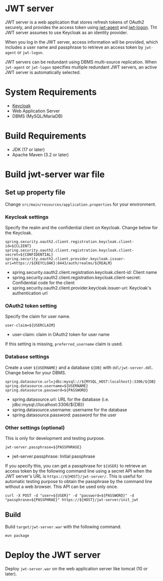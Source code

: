 # JWT server

JWT server is a web application that stores refresh tokens of OAuth2 securely, and provides the access token using [jwt-agent](https://github.com/oss-tsukuba/jwt-agent.git) and [jwt-logon](https://github.com/oss-tsukuba/jwt-logon.git).  Tht JWT server assumes to use Keycloak as an identity provider.

When you log in the JWT server, access information will be provided, which includes a user name and passphrase to retrieve an access token by `jwt-agent` or `jwt-logon`.

JWT servers can be redundant using DBMS multi-source replication.  When `jwt-agent` or `jwt-logon` specifies multiple redundant JWT servers, an active JWT server is automatically selected.

# System Requirements

 - [Keycloak](https://www.keycloak.org/)
 - Web Application Server
 - DBMS (MySQL/MariaDB)

# Build Requirements

- JDK (17 or later)
- Apache Maven (3.2 or later)

# Build jwt-server war file

## Set up property file

Change `src/main/resources/application.properties` for your environment.

### Keycloak settings

Specify the realm and the confidential client on Keycloak.
Change below for the Keycloak.

```
spring.security.oauth2.client.registration.keycloak.client-id=${CLIENT}
spring.security.oauth2.client.registration.keycloak.client-secret=${CONFIDENTIAL}
spring.security.oauth2.client.provider.keycloak.issuer-uri=https://${KEYCLOAK}:8443/auth/realms/${REALM}
```
- spring.security.oauth2.client.registration.keycloak.client-id: Client name
- spring.security.oauth2.client.registration.keycloak.client-secret: Confidential code for the client
- spring.security.oauth2.client.provider.keycloak.issuer-uri: Keycloak's authentication url

### OAuth2 token setting

Specify the claim for user name.
```
user-claim=${USERCLAIM}
```
- user-claim: claim in OAuth2 token for user name

If this setting is missing, `preferred_username` claim is used.

### Database settings

Create a user `${USERNAME}` and a database `${DB}` with `ddl/jwt-server.ddl`.
Change below for your DBMS.

```
spring.datasource.url=jdbc:mysql://${MYSQL_HOST:localhost}:3306/${DB}
spring.datasource.username=${USERNAME}
spring.datasource.password=${PASSWORD}
```

- spring.datasource.url: URL for the database (i.e. jdbc:mysql://localhost:3306/${DB})
- spring.datasource.username: username for the database
- spring.datasource.password: password for the user

### Other settings (optional)

This is only for development and testing purpose.

```
jwt-server.passphrase=${PASSPHRASE}
```

 - jwt-server.passphrase: Initial passphrase

If you specify this, you can get a passphrase for `${USER}` to retrieve an access token by the following command line using a secret API when the JWT server's URL is `https://${HOST}/jwt-server/`.  This is useful for automatic testing purpose to obtain the passphrase by the command line without a web browser.  This API can be used only once.
```
curl -X POST -d "user=${USER}" -d "password=${PASSWORD}" -d "passphrase=${PASSPHRAE}" https://${HOST}/jwt-server/init_jwt
```
## Build

Build `target/jwt-server.war` with the following command.

```
mvn package
```

# Deploy the JWT server

Deploy `jwt-server.war` on the web application server like tomcat (10 or later).

